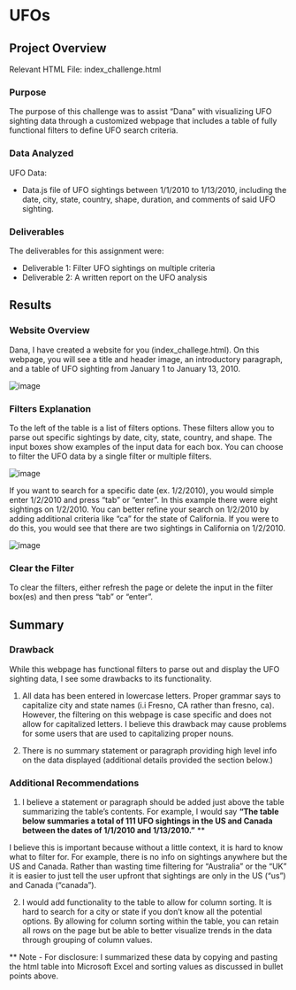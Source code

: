 # UFOs

## Project Overview
Relevant HTML File: index_challenge.html

### Purpose
The purpose of this challenge was to assist “Dana” with visualizing UFO sighting data through a customized webpage that includes a table of fully functional filters to define UFO search criteria. 

### Data Analyzed
UFO Data:
-	Data.js file of UFO sightings between 1/1/2010 to 1/13/2010, including the date, city, state, country, shape, duration, and comments of said UFO sighting.  

### Deliverables 
The deliverables for this assignment were:
-	Deliverable 1: Filter UFO sightings on multiple criteria
-	Deliverable 2: A written report on the UFO analysis 


## Results

### Website Overview
Dana,
   I have created a website for you (index_challege.html).  On this webpage, you will see a title and header image, an introductory paragraph, and a table of UFO sighting from January 1 to January 13, 2010. 
   
  ![image](https://user-images.githubusercontent.com/92705556/156701519-56a9eb77-4ab5-43ea-8395-d3b6f46ae9f8.png)
 
  

### Filters Explanation
To the left of the table is a list of filters options.  These filters allow you to parse out specific sightings by date, city, state, country, and shape.   The input boxes show examples of the input data for each box.  You can choose to filter the UFO data by a single filter or multiple filters.  
 
 ![image](https://user-images.githubusercontent.com/92705556/156701542-1ed6d452-72ed-444f-99f5-2a8e38a820c8.png)


If you want to search for a specific date (ex. 1/2/2010), you would simple enter 1/2/2010 and press “tab” or “enter”. In this example there were eight sightings on 1/2/2010.  You can better refine your search on 1/2/2010 by adding additional criteria like “ca” for the state of California.  If you were to do this, you would see that there are two sightings in California on 1/2/2010.  

![image](https://user-images.githubusercontent.com/92705556/156701556-47371cdb-e61a-40f5-b1ee-4622e0e2df6c.png)

 

### Clear the Filter
To clear the filters, either refresh the page or delete the input in the filter box(es) and then press “tab” or “enter”.


## Summary

### Drawback
While this webpage has functional filters to parse out and display the UFO sighting data, I see some drawbacks to its functionality.  

1)	All data has been entered in lowercase letters.  Proper grammar says to capitalize city and state names (i.i Fresno, CA rather than fresno, ca).  However, the filtering on this webpage is case specific and does not allow for capitalized letters.  I believe this drawback may cause problems for some users that are used to capitalizing proper nouns.  

2)	There is no summary statement or paragraph providing high level info on the data displayed (additional details provided the section below.)

### Additional Recommendations
1)	I believe a statement or paragraph should be added just above the table summarizing the table’s contents.  For example, I would say __“The table below summaries a total of 111 UFO sightings in the US and Canada between the dates of 1/1/2010 and 1/13/2010.”__ **

I believe this is important because without a little context, it is hard to know what to filter for.  For example, there is no info on sightings anywhere but the US and Canada.  Rather than wasting time filtering for “Australia” or the “UK” it is easier to just tell the user upfront that sightings are only in the US (“us”) and Canada (“canada”).

2)	I would add functionality to the table to allow for column sorting.  It is hard to search for a city or state if you don’t know all the potential options.  By allowing for column sorting within the table, you can retain all rows on the page but be able to better visualize trends in the data through grouping of column values.

** Note - For disclosure: I summarized these data by copying and pasting the html table into Microsoft Excel and sorting values as discussed in bullet points above.   

